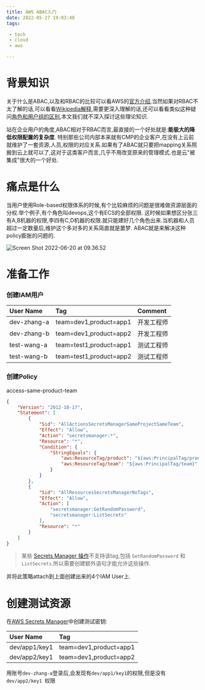 ```yaml
---
title: AWS ABAC入门
date: 2022-05-27 19:03:48
tags:

 - tech
 - cloud
 - aws

---
```






# 背景知识

关于什么是ABAC,以及和RBAC的比较可以看AWS的[官方介绍](https://docs.aws.amazon.com/zh_cn/IAM/latest/UserGuide/introduction_attribute-based-access-control.html),当然如果对RBAC不太了解的话,可以看看[Wikipedia解释](https://en.wikipedia.org/wiki/Role-based_access_control),需要更深入理解的话,还可以看看类似这种疑问[角色和用户组的区别](https://stackoverflow.com/questions/7770728/group-vs-role-any-real-difference),本文我们就不深入探讨这些理论知识.

站在企业用户的角度,ABAC相对于RBAC而言,最直接的一个好处就是:**能极大的降低权限配置的复杂度**. 特别那些公司内部本来就有CMP的企业客户,在没有上云前就维护了一套资源,人员,权限的对应关系.如果有了ABAC就只要把mapping关系照搬到云上就可以了,这对于这类客户而言,几乎不用改变原来的管理模式.也是云"被集成"很大的一个好处.



# 痛点是什么

当用户使用Role-based权限体系的时候,有个比较麻烦的问题是很难做资源层面的分权.举个例子,有个角色叫devops,这个有ECS的全部权限. 这时候如果想区分张三有A,B机器的权限,李四有C,D机器的权限.就只能建好几个角色出来.当机器和人员超过一定数量后,维护这个多对多的关系简直就是噩梦. ABAC就是来解决这种policy膨胀的问题的.

![Screen Shot 2022-06-20 at 09.36.52](https://chengchaosite.oss-cn-hangzhou.aliyuncs.com/resource-container/uPic/2022_06_28_1656403738.png)



# 准备工作

### 创建IAM用户

| User Name   | Tag                     | Comment    |
| :---------- | :---------------------- | :--------- |
| dev-zhang-a | team=dev1,product=app1  | 开发工程师 |
| dev-zhang-b | team=dev1,product=app2  | 开发工程师 |
| test-wang-a | team=test1,product=app1 | 测试工程师 |
| test-wang-b | team=test1,product=app2 | 测试工程师 |

### 创建Policy

access-same-product-team

```json
{
    "Version": "2012-10-17",
    "Statement": [
        {
            "Sid": "AllActionsSecretsManagerSameProjectSameTeam",
            "Effect": "Allow",
            "Action": "secretsmanager:*",
            "Resource": "*",
            "Condition": {
                "StringEquals": {
                    "aws:ResourceTag/product": "${aws:PrincipalTag/product}",
                    "aws:ResourceTag/team": "${aws:PrincipalTag/team}"
                }
            }
        },
        {
            "Sid": "AllResourcesSecretsManagerNoTags",
            "Effect": "Allow",
            "Action": [
                "secretsmanager:GetRandomPassword",
                "secretsmanager:ListSecrets"
            ],
            "Resource": "*"
        }
    ]
}
```

>  某些 [Secrets Manager 操作](https://docs.aws.amazon.com/IAM/latest/UserGuide/list_awssecretsmanager.html#awssecretsmanager-actions-as-permissions)不支持该tag,包括 `GetRandomPassword` 和 `ListSecrets`.所以需要创建额外语句才能允许这些操作.

并将此策略attach到上面创建出来的4个IAM User上.

# 创建测试资源

在[AWS Secrets Manager](https://us-east-1.console.aws.amazon.com/secretsmanager/landing?region=us-east-1)中创建测试密钥:

| User Name     | Tag                    |
| :------------ | :--------------------- |
| dev/app1/key1 | team=dev1,product=app1 |
| dev/app2/key1 | team=dev1,product=app2 |

用账号`dev-zhang-a`登录后,会发现有`dev/app1/key1`的权限,但是没有`dev/app2/key1 `权限
